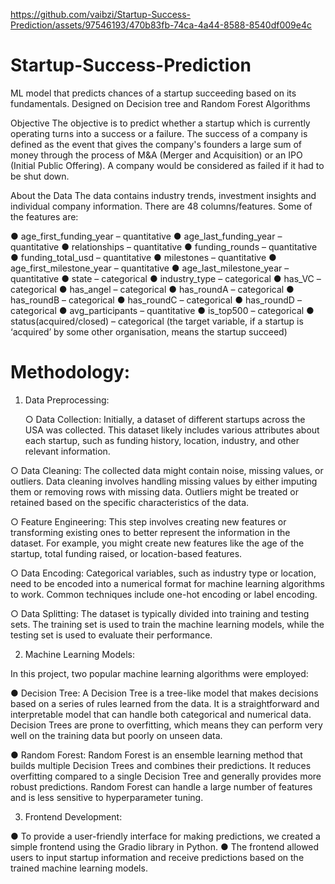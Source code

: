 
https://github.com/vaibzi/Startup-Success-Prediction/assets/97546193/470b83fb-74ca-4a44-8588-8540df009e4c


# Startup-Success-Prediction
ML model that predicts chances of a startup succeeding based on its fundamentals. Designed on Decision tree and Random Forest Algorithms


Objective
The objective is to predict whether a startup which is currently operating turns into a success
or a failure. The success of a company is defined as the event that gives the company's
founders a large sum of money through the process of M&A (Merger and Acquisition) or an
IPO (Initial Public Offering). A company would be considered as failed if it had to be shut
down.


About the Data
The data contains industry trends, investment insights and individual company information.
There are 48 columns/features. Some of the features are:

● age_first_funding_year – quantitative
● age_last_funding_year – quantitative
● relationships – quantitative
● funding_rounds – quantitative
● funding_total_usd – quantitative
● milestones – quantitative
● age_first_milestone_year – quantitative
● age_last_milestone_year – quantitative
● state – categorical
● industry_type – categorical
● has_VC – categorical
● has_angel – categorical
● has_roundA – categorical
● has_roundB – categorical
● has_roundC – categorical
● has_roundD – categorical
● avg_participants – quantitative
● is_top500 – categorical
● status(acquired/closed) – categorical (the target variable, if a startup is ‘acquired’ by
some other organisation, means the startup succeed)


# Methodology:

1. Data Preprocessing:
   
    ○ Data Collection: Initially, a dataset of different startups across the USA was
collected. This dataset likely includes various attributes about each startup,
such as funding history, location, industry, and other relevant information.

  ○ Data Cleaning: The collected data might contain noise, missing values, or
outliers. Data cleaning involves handling missing values by either imputing
them or removing rows with missing data. Outliers might be treated or
retained based on the specific characteristics of the data.

  ○ Feature Engineering: This step involves creating new features or transforming
existing ones to better represent the information in the dataset. For example,
you might create new features like the age of the startup, total funding raised,
or location-based features.

  ○ Data Encoding: Categorical variables, such as industry type or location, need
to be encoded into a numerical format for machine learning algorithms to
work. Common techniques include one-hot encoding or label encoding.

  ○ Data Splitting: The dataset is typically divided into training and testing sets.
The training set is used to train the machine learning models, while the testing
set is used to evaluate their performance.

2. Machine Learning Models:
   
In this project, two popular machine learning algorithms were employed:

  ● Decision Tree: A Decision Tree is a tree-like model that makes decisions
based on a series of rules learned from the data. It is a straightforward and
interpretable model that can handle both categorical and numerical data.
Decision Trees are prone to overfitting, which means they can perform very
well on the training data but poorly on unseen data.

  ● Random Forest: Random Forest is an ensemble learning method that builds
multiple Decision Trees and combines their predictions. It reduces overfitting
compared to a single Decision Tree and generally provides more robust
predictions. Random Forest can handle a large number of features and is less
sensitive to hyperparameter tuning.

3. Frontend Development:
   
● To provide a user-friendly interface for making predictions, we created a
simple frontend using the Gradio library in Python.
● The frontend allowed users to input startup information and receive
predictions based on the trained machine learning models.
